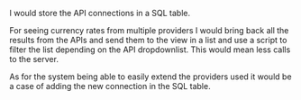 I would store the API connections in a SQL table.

For seeing currency rates from multiple providers I would bring back all the results from the APIs and send them to the view in a list and use a script to filter the list depending on the API dropdownlist. This would mean less calls to the server.

As for the system being able to easily extend the providers used it would be a case of adding the new connection in the SQL table.
